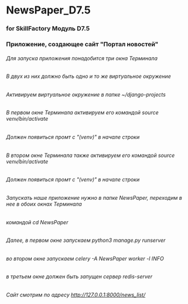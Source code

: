# NewsPaper_D7.5 #
### for SkillFactory Модуль D7.5 ###
### Приложение, создающее сайт "Портал новостей" ###
###### Для запуска приложения понадобится три окна Терминала 
###### В двух из них должно быть одно и то же виртуальное окружение 
###### Активируем виртуальное окружение в папке ~/django-projects 
###### В первом окне Терминала активируем его командой source venv/bin/activate 
###### Должен появиться промт с "(venv)" в начале строки 
###### В втором окне Терминала также активируем его командой source venv/bin/activate ######
###### Должен появиться промт с "(venv)" в начале строки ######
###### Запускать наше приложение нужно в папке NewsPaper, переходим в нее в обоих окнах Терминала ######
###### командой cd NewsPaper ######
###### Далее, в первом окне запускаем python3 manage.py runserver ######
###### во втором окне запускаем celery -A NewsPaper worker -l INFO ######
###### в третьем окне должен быть запущен сервер redis-server ######
###### Сайт смотрим по адресу http://127.0.0.1:8000/news_list/ ######
